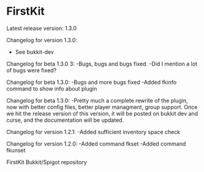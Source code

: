 # FirstKit
Latest release version: 1.3.0

Changelog for version 1.3.0:
- See bukkit-dev

Changelog for beta 1.3.0 3:
-Bugs, bugs and bugs fixed.
-Did I mention a lot of bugs were fixed?

Changelog for beta 1.3.0:
-Bugs and more bugs fixed
-Added fkinfo command to show info about plugin

Changelog for beta 1.3.0:
-Pretty much a complete rewrite of the plugin, now with better config files, better player managment, group support. Once we
hit the release version of this version, it will be posted on bukkit dev and curse, and the documentation will be updated.

Changelog for version 1.2.1:
-Added sufficient inventory space check

Changelog for version 1.2.0:
-Added command fkset
-Added command fkunset

FirstKit Bukkit/Spigot repository
